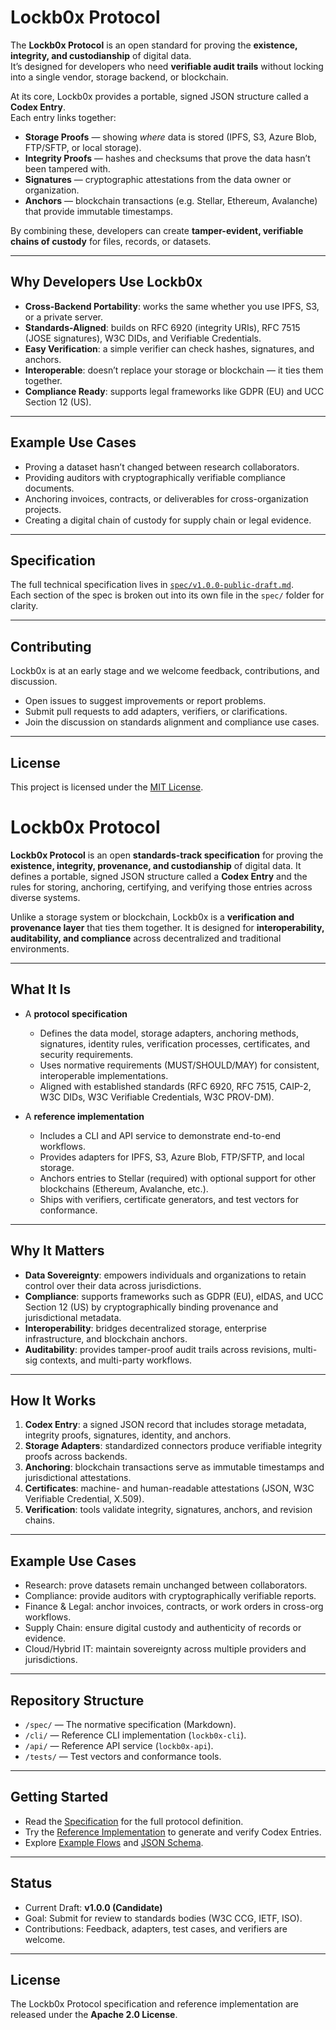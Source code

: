 

# Lockb0x Protocol

The **Lockb0x Protocol** is an open standard for proving the **existence, integrity, and custodianship** of digital data.  
It’s designed for developers who need **verifiable audit trails** without locking into a single vendor, storage backend, or blockchain.

At its core, Lockb0x provides a portable, signed JSON structure called a **Codex Entry**.  
Each entry links together:

- **Storage Proofs** — showing *where* data is stored (IPFS, S3, Azure Blob, FTP/SFTP, or local storage).  
- **Integrity Proofs** — hashes and checksums that prove the data hasn’t been tampered with.  
- **Signatures** — cryptographic attestations from the data owner or organization.  
- **Anchors** — blockchain transactions (e.g. Stellar, Ethereum, Avalanche) that provide immutable timestamps.  

By combining these, developers can create **tamper-evident, verifiable chains of custody** for files, records, or datasets.

---

## Why Developers Use Lockb0x

- **Cross-Backend Portability**: works the same whether you use IPFS, S3, or a private server.  
- **Standards-Aligned**: builds on RFC 6920 (integrity URIs), RFC 7515 (JOSE signatures), W3C DIDs, and Verifiable Credentials.  
- **Easy Verification**: a simple verifier can check hashes, signatures, and anchors.  
- **Interoperable**: doesn’t replace your storage or blockchain — it ties them together.  
- **Compliance Ready**: supports legal frameworks like GDPR (EU) and UCC Section 12 (US).  

---

## Example Use Cases

- Proving a dataset hasn’t changed between research collaborators.  
- Providing auditors with cryptographically verifiable compliance documents.  
- Anchoring invoices, contracts, or deliverables for cross-organization projects.  
- Creating a digital chain of custody for supply chain or legal evidence.  

---

## Specification

The full technical specification lives in [`spec/v1.0.0-public-draft.md`](spec/v1.0.0-public-draft.md).  
Each section of the spec is broken out into its own file in the `spec/` folder for clarity.  

---

## Contributing

Lockb0x is at an early stage and we welcome feedback, contributions, and discussion.  
- Open issues to suggest improvements or report problems.  
- Submit pull requests to add adapters, verifiers, or clarifications.  
- Join the discussion on standards alignment and compliance use cases.  

---

## License

This project is licensed under the [MIT License](LICENSE).
# Lockb0x Protocol

**Lockb0x Protocol** is an open **standards-track specification** for proving the **existence, integrity, provenance, and custodianship** of digital data.
It defines a portable, signed JSON structure called a **Codex Entry** and the rules for storing, anchoring, certifying, and verifying those entries across diverse systems.

Unlike a storage system or blockchain, Lockb0x is a **verification and provenance layer** that ties them together.
It is designed for **interoperability, auditability, and compliance** across decentralized and traditional environments.

---

## What It Is

- A **protocol specification**
  - Defines the data model, storage adapters, anchoring methods, signatures, identity rules, verification processes, certificates, and security requirements.
  - Uses normative requirements (MUST/SHOULD/MAY) for consistent, interoperable implementations.
  - Aligned with established standards (RFC 6920, RFC 7515, CAIP-2, W3C DIDs, W3C Verifiable Credentials, W3C PROV-DM).

- A **reference implementation**
  - Includes a CLI and API service to demonstrate end-to-end workflows.
  - Provides adapters for IPFS, S3, Azure Blob, FTP/SFTP, and local storage.
  - Anchors entries to Stellar (required) with optional support for other blockchains (Ethereum, Avalanche, etc.).
  - Ships with verifiers, certificate generators, and test vectors for conformance.

---

## Why It Matters

- **Data Sovereignty**: empowers individuals and organizations to retain control over their data across jurisdictions.
- **Compliance**: supports frameworks such as GDPR (EU), eIDAS, and UCC Section 12 (US) by cryptographically binding provenance and jurisdictional metadata.
- **Interoperability**: bridges decentralized storage, enterprise infrastructure, and blockchain anchors.
- **Auditability**: provides tamper-proof audit trails across revisions, multi-sig contexts, and multi-party workflows.

---

## How It Works

1. **Codex Entry**: a signed JSON record that includes storage metadata, integrity proofs, signatures, identity, and anchors.
2. **Storage Adapters**: standardized connectors produce verifiable integrity proofs across backends.
3. **Anchoring**: blockchain transactions serve as immutable timestamps and jurisdictional attestations.
4. **Certificates**: machine- and human-readable attestations (JSON, W3C Verifiable Credential, X.509).
5. **Verification**: tools validate integrity, signatures, anchors, and revision chains.

---

## Example Use Cases

- Research: prove datasets remain unchanged between collaborators.
- Compliance: provide auditors with cryptographically verifiable reports.
- Finance & Legal: anchor invoices, contracts, or work orders in cross-org workflows.
- Supply Chain: ensure digital custody and authenticity of records or evidence.
- Cloud/Hybrid IT: maintain sovereignty across multiple providers and jurisdictions.

---

## Repository Structure

- `/spec/` — The normative specification (Markdown).
- `/cli/` — Reference CLI implementation (`lockb0x-cli`).
- `/api/` — Reference API service (`lockb0x-api`).
- `/tests/` — Test vectors and conformance tools.

---

## Getting Started

- Read the [Specification](./spec/v1.0.0-public-draft) for the full protocol definition.
- Try the [Reference Implementation](./cli/) to generate and verify Codex Entries.
- Explore [Example Flows](./spec/appendix-a-flows.md) and [JSON Schema](./spec/appendix-b-schema.md).

---

## Status

- Current Draft: **v1.0.0 (Candidate)**
- Goal: Submit for review to standards bodies (W3C CCG, IETF, ISO).
- Contributions: Feedback, adapters, test cases, and verifiers are welcome.

---

## License

The Lockb0x Protocol specification and reference implementation are released under the **Apache 2.0 License**.
